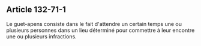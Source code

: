 Article 132-71-1
----
Le guet-apens consiste dans le fait d'attendre un certain temps une ou plusieurs
personnes dans un lieu déterminé pour commettre à leur encontre une ou plusieurs
infractions.
